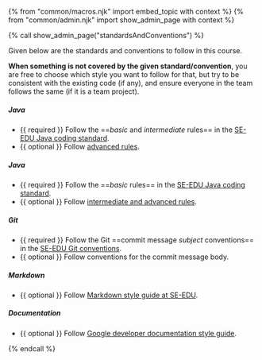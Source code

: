 {% from "common/macros.njk" import embed_topic with context %}
{% from "common/admin.njk" import show_admin_page with context %}

{% call show_admin_page("standardsAndConventions") %}
<div id="main">

Given below are the standards and conventions to follow in this course.

<box type="info" seamless>

**When something is not covered by the given standard/convention**, you are free to choose which style you want to follow for that, but try to be consistent with the existing code (if any), and ensure everyone in the team follows the same (if it is a team project).
</box>

<span tags="m--cs2103">

##### Java

* {{ required }} Follow the ==_basic_ and _intermediate_ rules== in the [SE-EDU Java coding standard](https://se-education.org/guides/conventions/java/intermediate.html).
* {{ optional }} Follow [advanced rules](https://se-education.org/guides/conventions/java/index.html).

</span>

<span tags="m--cs2113 m--tic2002">

##### Java

* {{ required }} Follow the ==_basic_ rules== in the [SE-EDU Java coding standard](https://se-education.org/guides/conventions/java/basic.html).
* {{ optional }} Follow [intermediate and advanced rules](https://se-education.org/guides/conventions/java/index.html).

</span>
<span tags="m--cs2103 m--cs2113">

##### Git

* {{ required }} Follow the Git ==commit message _subject_ conventions== in the [SE-EDU Git conventions](https://se-education.org/guides/conventions/git.html).
* {{ optional }} Follow conventions for the commit message body.

</span>
<span tags="m--cs2103 m--cs2113">

##### Markdown

* {{ optional }}  Follow [Markdown style guide at SE-EDU](https://se-education.org/guides/conventions/markdown.html).

</span>
<span tags="m--cs2103 m--cs2113">

##### Documentation

* {{ optional }}  Follow [Google developer documentation style guide](https://developers.google.com/style).
</span>

</div>

{% endcall %}
